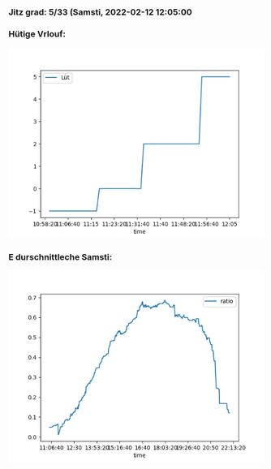 ### Jitz grad: 5/33 (Samsti, 2022-02-12 12:05:00

### Hütige Vrlouf:
![Graph](Today.png)

### E durschnittleche Samsti:
![Graph](Samsti.png)